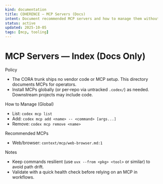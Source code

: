 ```yaml
---
kind: documentation
title: COHERENCE — MCP Servers (Docs)
intent: Document recommended MCP servers and how to manage them without vendor lock‑in
status: active
updated: 2025-10-05
tags: [mcp, tooling]
---
```


# MCP Servers — Index (Docs Only)

Policy
- The CORA trunk ships no vendor code or MCP setup. This directory documents MCPs for operators.
- Install MCPs globally (or per‑repo via untracked `.codex/`) as needed. Downstream projects may include code.

How to Manage (Global)
- List: `codex mcp list`
- Add: `codex mcp add <name> -- <command> [args...]`
- Remove: `codex mcp remove <name>`

Recommended MCPs
- Web/browser: `context/mcp/web-browser.md:1`

Notes
- Keep commands resilient (use `uvx --from <pkg> <tool>` or similar) to avoid path drift.
- Validate with a quick health check before relying on an MCP in workflows.

